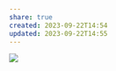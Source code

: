 ```yaml
---
share: true
created: 2023-09-22T14:54
updated: 2023-09-22T14:55
---
```

![](https://youtu.be/5OPkGQoPeHk?si=Y2mZenbD8oXLf8fA) 